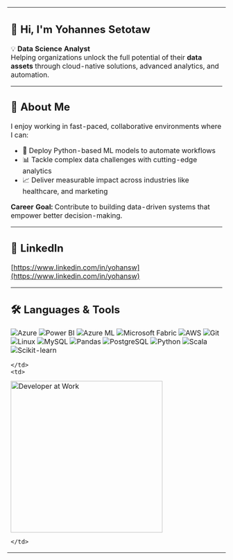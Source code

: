 <table>
  <tr>
    <td>

## 👋 Hi, I'm Yohannes Setotaw

💡 **Data Science Analyst**  
Helping organizations unlock the full potential of their **data assets** through cloud-native solutions, advanced analytics, and automation.

---

## 🚀 About Me  
I enjoy working in fast-paced, collaborative environments where I can:  
- 🔄 Deploy Python-based ML models to automate workflows  
- 📊 Tackle complex data challenges with cutting-edge analytics  
- 📈 Deliver measurable impact across industries like healthcare, and marketing  

**Career Goal:** Contribute to building data-driven systems that empower better decision-making.

---

## 💬 LinkedIn  
[https://www.linkedin.com/in/yohansw](https://www.linkedin.com/in/yohansw)

---

## 🛠️ Languages & Tools  

<p>
  <img alt="Azure" src="https://img.shields.io/badge/Azure-0089D6?style=for-the-badge&logo=microsoft-azure&logoColor=white" />  
  <img alt="Power BI" src="https://img.shields.io/badge/Power%20BI-F2C811?style=for-the-badge&logo=power-bi&logoColor=black" />  
  <img alt="Azure ML" src="https://img.shields.io/badge/Azure%20ML-0078D4?style=for-the-badge&logo=microsoft-azure&logoColor=white" />  
  <img alt="Microsoft Fabric" src="https://img.shields.io/badge/Microsoft%20Fabric-605E5C?style=for-the-badge&logo=microsoft&logoColor=white" />  
  <img alt="AWS" src="https://img.shields.io/badge/AWS-232F3E?style=for-the-badge&logo=amazon-aws&logoColor=white" />  
  <img alt="Git" src="https://img.shields.io/badge/Git-F05032?style=for-the-badge&logo=git&logoColor=white" />  
  <img alt="Linux" src="https://img.shields.io/badge/Linux-FCC624?style=for-the-badge&logo=linux&logoColor=black" />  
  <img alt="MySQL" src="https://img.shields.io/badge/MySQL-4479A1?style=for-the-badge&logo=mysql&logoColor=white" />  
  <img alt="Pandas" src="https://img.shields.io/badge/Pandas-150458?style=for-the-badge&logo=pandas&logoColor=white" />  
  <img alt="PostgreSQL" src="https://img.shields.io/badge/PostgreSQL-336791?style=for-the-badge&logo=postgresql&logoColor=white" />  
  <img alt="Python" src="https://img.shields.io/badge/Python-3776AB?style=for-the-badge&logo=python&logoColor=white" />  
  <img alt="Scala" src="https://img.shields.io/badge/Scala-D32F2F?style=for-the-badge&logo=scala&logoColor=white" />  
  <img alt="Scikit-learn" src="https://img.shields.io/badge/Scikit--Learn-F7931E?style=for-the-badge&logo=scikitlearn&logoColor=white" />
</p>

    </td>
    <td>

<img src="https://as2.ftcdn.net/jpg/02/64/20/25/1000_F_264202539_j2iL5jDhKbA1fRLg2FRviTiHYXXkfVLF.jpg" width="350" alt="Developer at Work" />

    </td>
  </tr>
</table>
